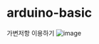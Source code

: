 # arduino-basic

가변저항 이용하기
![image](https://user-images.githubusercontent.com/49295076/92540301-11b40400-f27f-11ea-902e-3960ffec545f.png)
